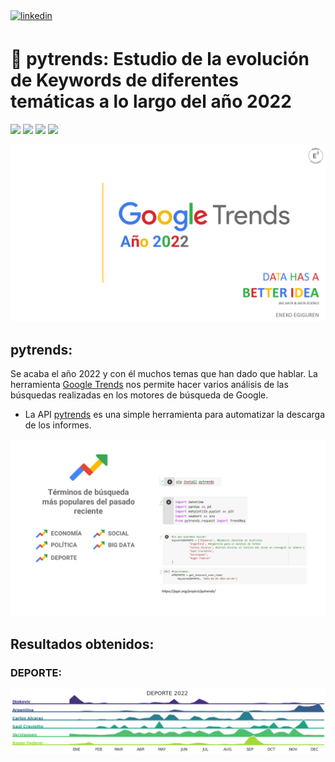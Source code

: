 <a href="https://linkedin.com/in/enekoegiguren" target="_blank">
<img src=https://img.shields.io/badge/linkedin-%231E77B5.svg?&style=for-the-badge&logo=linkedin&logoColor=white alt=linkedin style="margin-bottom: 5px;" />
</a>  
</div>

# 🔎 pytrends: Estudio de la evolución de Keywords de diferentes temáticas a lo largo del año 2022
[![](https://img.shields.io/badge/Python-FFD43B?style=for-the-badge&logo=python&logoColor=darkgreen)](https://www.python.org) [![](https://img.shields.io/badge/Pandas-2C2D72?style=for-the-badge&logo=pandas&logoColor=white)](https://pandas.pydata.org) [![](https://img.shields.io/badge/Plotly-239120?style=for-the-badge&logo=plotly&logoColor=white)](https://plotly.com) [![](https://img.shields.io/badge/Google-4285F4?logo=google&logoColor=fff&style=for-the-badge)](https://trends.google.es/trends/?geo=ES) 

![alt text](https://github.com/enekoegiguren/Pytrends/blob/main/images/googletrends.png)

<div align="left">
  
## **pytrends**:
  
Se acaba el año 2022 y con él muchos temas que han dado que hablar. La herramienta [Google Trends](https://trends.google.es/trends/?geo=ES) nos permite hacer varios análisis de las búsquedas realizadas en los motores de búsqueda de Google. 

- La API [pytrends](https://pypi.org/project/pytrends/) es una simple herramienta para automatizar la descarga de los informes.
  
![alt text](https://github.com/enekoegiguren/Pytrends/blob/main/images/googletrends2.png)

<div align="left">
  

## **Resultados obtenidos**:

###  DEPORTE:

![alt text](https://github.com/enekoegiguren/Pytrends/blob/main/images/deporte.png)

### 

